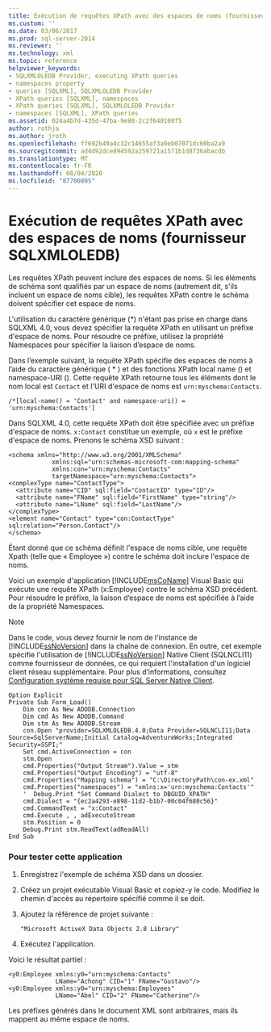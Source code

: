 ```yaml
---
title: Exécution de requêtes XPath avec des espaces de noms (fournisseur SQLXMLOLEDB) | Microsoft Docs
ms.custom: ''
ms.date: 03/06/2017
ms.prod: sql-server-2014
ms.reviewer: ''
ms.technology: xml
ms.topic: reference
helpviewer_keywords:
- SQLXMLOLEDB Provider, executing XPath queries
- namespaces property
- queries [SQLXML], SQLXMLOLEDB Provider
- XPath queries [SQLXML], namespaces
- XPath queries [SQLXML], SQLXMLOLEDB Provider
- namespaces [SQLXML], XPath queries
ms.assetid: 024a4b7d-435d-47ba-9e80-2c2f640108f5
author: rothja
ms.author: jroth
ms.openlocfilehash: ff692b49a4c32c14655af3a9eb07071dc60ba2a9
ms.sourcegitcommit: ad4d92dce894592a259721a1571b1d8736abacdb
ms.translationtype: MT
ms.contentlocale: fr-FR
ms.lasthandoff: 08/04/2020
ms.locfileid: "87700895"
---
```

# <a name="executing-xpath-queries-with-namespaces-sqlxmloledb-provider"></a>Exécution de requêtes XPath avec des espaces de noms (fournisseur SQLXMLOLEDB)
  Les requêtes XPath peuvent inclure des espaces de noms. Si les éléments de schéma sont qualifiés par un espace de noms (autrement dit, s'ils incluent un espace de noms cible), les requêtes XPath contre le schéma doivent spécifier cet espace de noms.  
  
 L'utilisation du caractère générique (*) n'étant pas prise en charge dans SQLXML 4.0, vous devez spécifier la requête XPath en utilisant un préfixe d'espace de noms. Pour résoudre ce préfixe, utilisez la propriété Namespaces pour spécifier la liaison d’espace de noms.  
  
 Dans l’exemple suivant, la requête XPath spécifie des espaces de noms à l’aide du caractère générique ( \* ) et des fonctions XPath local name () et namespace-URI (). Cette requête XPath retourne tous les éléments dont le nom local est `Contact` et l'URI d'espace de noms est `urn:myschema:Contacts`.  
  
```  
/*[local-name() = 'Contact' and namespace-uri() = 'urn:myschema:Contacts']  
```  
  
 Dans SQLXML 4.0, cette requête XPath doit être spécifiée avec un préfixe d'espace de noms. `x:Contact` constitue un exemple, où `x` est le préfixe d'espace de noms. Prenons le schéma XSD suivant :  
  
```  
<schema xmlns="http://www.w3.org/2001/XMLSchema"  
            xmlns:sql="urn:schemas-microsoft-com:mapping-schema"  
            xmlns:con="urn:myschema:Contacts"  
            targetNamespace="urn:myschema:Contacts">  
<complexType name="ContactType">  
  <attribute name="CID" sql:field="ContactID" type="ID"/>  
  <attribute name="FName" sql:field="FirstName" type="string"/>  
  <attribute name="LName" sql:field="LastName"/>   
</complexType>  
<element name="Contact" type="con:ContactType" sql:relation="Person.Contact"/>  
</schema>  
```  
  
 Étant donné que ce schéma définit l'espace de noms cible, une requête Xpath (telle que « Employee ») contre le schéma doit inclure l'espace de noms.  
  
 Voici un exemple d'application [!INCLUDE[msCoName](../../../includes/msconame-md.md)] Visual Basic qui exécute une requête XPath (x:Employee) contre le schéma XSD précédent. Pour résoudre le préfixe, la liaison d’espace de noms est spécifiée à l’aide de la propriété Namespaces.  
  
> [!NOTE]  
>  Dans le code, vous devez fournir le nom de l'instance de [!INCLUDE[ssNoVersion](../../../includes/ssnoversion-md.md)] dans la chaîne de connexion. En outre, cet exemple spécifie l'utilisation de [!INCLUDE[ssNoVersion](../../../includes/ssnoversion-md.md)] Native Client (SQLNCLI11) comme fournisseur de données, ce qui requiert l'installation d'un logiciel client réseau supplémentaire. Pour plus d’informations, consultez [Configuration système requise pour SQL Server Native Client](../../native-client/system-requirements-for-sql-server-native-client.md).  
  
```  
Option Explicit  
Private Sub Form_Load()  
    Dim con As New ADODB.Connection  
    Dim cmd As New ADODB.Command  
    Dim stm As New ADODB.Stream  
    con.Open "provider=SQLXMLOLEDB.4.0;Data Provider=SQLNCLI11;Data Source=SqlServerName;Initial Catalog=AdventureWorks;Integrated Security=SSPI;"  
    Set cmd.ActiveConnection = con  
    stm.Open  
    cmd.Properties("Output Stream").Value = stm  
    cmd.Properties("Output Encoding") = "utf-8"  
    cmd.Properties("Mapping schema") = "C:\DirectoryPath\con-ex.xml"  
    cmd.Properties("namespaces") = "xmlns:x='urn:myschema:Contacts'"  
    '  Debug.Print "Set Command Dialect to DBGUID_XPATH"  
    cmd.Dialect = "{ec2a4293-e898-11d2-b1b7-00c04f680c56}"  
    cmd.CommandText = "x:Contact"  
    cmd.Execute , , adExecuteStream   
    stm.Position = 0  
    Debug.Print stm.ReadText(adReadAll)  
End Sub  
```  
  
### <a name="to-test-this-application"></a>Pour tester cette application  
  
1.  Enregistrez l'exemple de schéma XSD dans un dossier.  
  
2.  Créez un projet exécutable Visual Basic et copiez-y le code. Modifiez le chemin d'accès au répertoire spécifié comme il se doit.  
  
3.  Ajoutez la référence de projet suivante :  
  
    ```  
    "Microsoft ActiveX Data Objects 2.8 Library"  
    ```  
  
4.  Exécutez l'application.  
  
 Voici le résultat partiel :  
  
```  
<y0:Employee xmlns:y0="urn:myschema:Contacts"   
             LName="Achong" CID="1" FName="Gustavo"/>  
<y0:Employee xmlns:y0="urn:myschema:Employees"   
             LName="Abel" CID="2" FName="Catherine"/>  
```  
  
 Les préfixes générés dans le document XML sont arbitraires, mais ils mappent au même espace de noms.  
  
  
